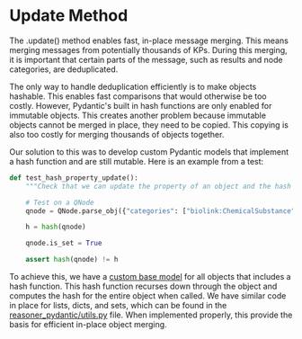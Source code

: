 # Update Method

The .update() method enables fast, in-place message merging. This means merging messages from potentially thousands of KPs. During this merging, it is important that certain parts of the message, such as results and node categories, are deduplicated.

The only way to handle deduplication efficiently is to make objects hashable. This enables fast comparisons that would otherwise be too costly. However, Pydantic's built in hash functions are only enabled for immutable objects. This creates another problem because immutable objects cannot be merged in place, they need to be copied. This copying is also too costly for merging thousands of objects together.

Our solution to this was to develop custom Pydantic models that implement a hash function and are still mutable. Here is an example from a test:

```python
def test_hash_property_update():
    """Check that we can update the property of an object and the hash changes"""

    # Test on a QNode
    qnode = QNode.parse_obj({"categories": ["biolink:ChemicalSubstance"]})

    h = hash(qnode)

    qnode.is_set = True

    assert hash(qnode) != h
```

To achieve this, we have a [custom base model](reasoner_pydantic/base_model.py) for all objects that includes a hash function. This hash function recurses down through the object and computes the hash for the entire object when called. We have similar code in place for lists, dicts, and sets, which can be found in the [reasoner_pydantic/utils.py](reasoner_pydantic/utils.py) file. When implemented properly, this provide the basis for efficient in-place object merging.
